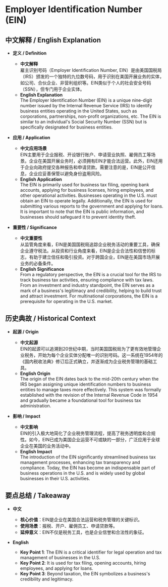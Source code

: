 # Employer Identification Number (EIN)

## 中文解释 / English Explanation

* **定义 / Definition**  
  - **中文解释**  
    雇主识别号码（Employer Identification Number, EIN）是由美国国税局（IRS）颁发的一个独特的九位数号码，用于识别在美国开展业务的实体，如公司、合伙企业、非营利组织等。EIN类似于个人的社会安全号码（SSN），但专门用于企业实体。  
  - **English Explanation**  
    The Employer Identification Number (EIN) is a unique nine-digit number issued by the Internal Revenue Service (IRS) to identify business entities operating in the United States, such as corporations, partnerships, non-profit organizations, etc. The EIN is similar to an individual's Social Security Number (SSN) but is specifically designated for business entities.

* **应用 / Application**  
  - **中文应用场景**  
    EIN主要用于企业报税、开设银行账户、申请营业执照、雇佣员工等场景。企业在美国开展业务时，必须拥有EIN才能合法运营。此外，EIN还用于企业向政府提交各种报告和申请贷款。需要注意的是，EIN是公开信息，企业应妥善保管以避免身份盗用风险。  
  - **English Application**  
    The EIN is primarily used for business tax filing, opening bank accounts, applying for business licenses, hiring employees, and other operational activities. Businesses operating in the U.S. must obtain an EIN to operate legally. Additionally, the EIN is used for submitting various reports to the government and applying for loans. It is important to note that the EIN is public information, and businesses should safeguard it to prevent identity theft.

* **重要性 / Significance**  
  - **中文重要性**  
    从监管角度来看，EIN是美国国税局追踪企业税务活动的重要工具，确保企业遵守税法。从投资和行业角度来看，EIN是企业合法性和信誉的标志，有助于建立信任和吸引投资。对于跨国企业，EIN是在美国市场开展业务的必备条件。  
  - **English Significance**  
    From a regulatory perspective, the EIN is a crucial tool for the IRS to track business tax activities, ensuring compliance with tax laws. From an investment and industry standpoint, the EIN serves as a mark of a business's legitimacy and credibility, helping to build trust and attract investment. For multinational corporations, the EIN is a prerequisite for operating in the U.S. market.

## 历史典故 / Historical Context

* **起源 / Origin**  
  - **中文起源**  
    EIN的起源可以追溯到20世纪中期，当时美国国税局为了更有效地管理企业税务，开始为每个企业实体分配唯一的识别号码。这一系统在1954年的《国内税收法典》修订后正式确立，并逐渐成为企业税务管理的基础工具。  
  - **English Origin**  
    The origin of the EIN dates back to the mid-20th century when the IRS began assigning unique identification numbers to business entities to manage taxes more effectively. This system was formally established with the revision of the Internal Revenue Code in 1954 and gradually became a foundational tool for business tax administration.

* **影响 / Impact**  
  - **中文影响**  
    EIN的引入极大地简化了企业税务管理流程，提高了税务透明度和合规性。如今，EIN已成为美国企业运营不可或缺的一部分，广泛应用于全球企业在美国的业务活动中。  
  - **English Impact**  
    The introduction of the EIN significantly streamlined business tax management processes, enhancing tax transparency and compliance. Today, the EIN has become an indispensable part of business operations in the U.S. and is widely used by global businesses in their U.S. activities.

## 要点总结 / Takeaway

* **中文**  
  - **核心价值**：EIN是企业在美国合法运营和税务管理的关键标识。  
  - **使用场景**：报税、开户、雇佣员工、申请贷款等。  
  - **延伸意义**：EIN不仅是税务工具，也是企业信誉和合法性的象征。  

* **English**  
  - **Key Point 1**: The EIN is a critical identifier for legal operation and tax management of businesses in the U.S.  
  - **Key Point 2**: It is used for tax filing, opening accounts, hiring employees, and applying for loans.  
  - **Key Point 3**: Beyond taxation, the EIN symbolizes a business's credibility and legitimacy.